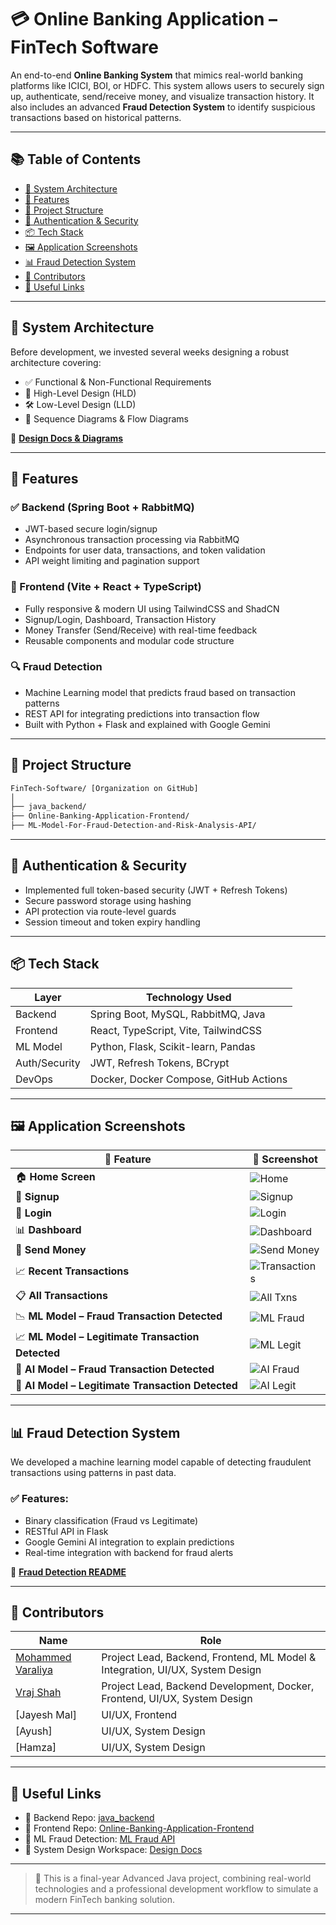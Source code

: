 # 💳 Online Banking Application – FinTech Software

An end-to-end **Online Banking System** that mimics real-world banking platforms like ICICI, BOI, or HDFC. This system allows users to securely sign up, authenticate, send/receive money, and visualize transaction history. It also includes an advanced **Fraud Detection System** to identify suspicious transactions based on historical patterns.

---

## 📚 Table of Contents

- [🔧 System Architecture](#-system-architecture)
- [🚀 Features](#-features)
- [📂 Project Structure](#-project-structure)
- [🔐 Authentication & Security](#-authentication--security)
- [📦 Tech Stack](#-tech-stack)
- [🖼️ Application Screenshots](#️-application-screenshots)
- [📊 Fraud Detection System](#-fraud-detection-system)
- [🤝 Contributors](#-contributors)
- [📎 Useful Links](#-useful-links)

---

## 🔧 System Architecture

Before development, we invested several weeks designing a robust architecture covering:

- ✅ Functional & Non-Functional Requirements
- 🧬 High-Level Design (HLD)
- 🛠️ Low-Level Design (LLD)
- 🔄 Sequence Diagrams & Flow Diagrams

📌 **[Design Docs & Diagrams](https://app.eraser.io/workspace/CXMV5NsTickZUMIarl8n?origin=share)**

---

## 🚀 Features

### ✅ Backend (Spring Boot + RabbitMQ)

- JWT-based secure login/signup
- Asynchronous transaction processing via RabbitMQ
- Endpoints for user data, transactions, and token validation
- API weight limiting and pagination support

### 🎨 Frontend (Vite + React + TypeScript)

- Fully responsive & modern UI using TailwindCSS and ShadCN
- Signup/Login, Dashboard, Transaction History
- Money Transfer (Send/Receive) with real-time feedback
- Reusable components and modular code structure

### 🔍 Fraud Detection

- Machine Learning model that predicts fraud based on transaction patterns
- REST API for integrating predictions into transaction flow
- Built with Python + Flask and explained with Google Gemini

---

## 📂 Project Structure

```bash
FinTech-Software/ [Organization on GitHub]
│
├── java_backend/
├── Online-Banking-Application-Frontend/
├── ML-Model-For-Fraud-Detection-and-Risk-Analysis-API/
```

---

## 🔐 Authentication & Security

- Implemented full token-based security (JWT + Refresh Tokens)
- Secure password storage using hashing
- API protection via route-level guards
- Session timeout and token expiry handling

---

## 📦 Tech Stack

| Layer         | Technology Used                        |
| ------------- | -------------------------------------- |
| Backend       | Spring Boot, MySQL, RabbitMQ, Java     |
| Frontend      | React, TypeScript, Vite, TailwindCSS   |
| ML Model      | Python, Flask, Scikit-learn, Pandas    |
| Auth/Security | JWT, Refresh Tokens, BCrypt            |
| DevOps        | Docker, Docker Compose, GitHub Actions |

---

## 🖼️ Application Screenshots

| 🧩 **Feature**                                    | 📸 **Screenshot**                                                                    |
| ------------------------------------------------- | ------------------------------------------------------------------------------------ |
| 🏠 **Home Screen**                                | ![Home](public/screenshots/home-screen.png)                                          |
| 📝 **Signup**                                     | ![Signup](public/screenshots/signup.png)                                             |
| 🔐 **Login**                                      | ![Login](public/screenshots/login.png)                                               |
| 📊 **Dashboard**                                  | ![Dashboard](public/screenshots/dashboard.png)                                       |
| 💸 **Send Money**                                 | ![Send Money](public/screenshots/send-money.png)                                     |
| 📈 **Recent Transactions**                        | ![Transactions](public/screenshots/transactions.png)                                 |
| 📋 **All Transactions**                           | ![All Txns](public/screenshots/all-transactions.png)                                 |
| 📉 **ML Model – Fraud Transaction Detected**      | ![ML Fraud](public/screenshots/ml-model-for-fraud-detection-ml-model-fraud.png)      |
| 📈 **ML Model – Legitimate Transaction Detected** | ![ML Legit](public/screenshots/ml-model-for-fraud-detection-Al-model-legitimate.png) |
| 🤖 **AI Model – Fraud Transaction Detected**      | ![AI Fraud](public/screenshots/ml-model-for-fraud-detection-Al-model-fraud.png)      |
| 🧾 **AI Model – Legitimate Transaction Detected** | ![AI Legit](public/screenshots/ml-model-for-fraud-detection-Al-model-legitimate.png) |

---

## 📊 Fraud Detection System

We developed a machine learning model capable of detecting fraudulent transactions using patterns in past data.

### ✅ Features:

- Binary classification (Fraud vs Legitimate)
- RESTful API in Flask
- Google Gemini AI integration to explain predictions
- Real-time integration with backend for fraud alerts

📘 **[Fraud Detection README](https://github.com/FinTech-Software/ML-Model-For-Fraud-Detection-and-Risk-Analysis-API/blob/main/README.md)**

---

## 🤝 Contributors

| Name                                                     | Role                                                                          |
| -------------------------------------------------------- | ----------------------------------------------------------------------------- |
| [Mohammed Varaliya](https://github.com/Mohammedvaraliya) | Project Lead, Backend, Frontend, ML Model & Integration, UI/UX, System Design |
| [Vraj Shah](https://github.com/v4vraj)                   | Project Lead, Backend Development, Docker, Frontend, UI/UX, System Design     |
| \[Jayesh Mal]                                            | UI/UX, Frontend                                                               |
| \[Ayush]                                                 | UI/UX, System Design                                                          |
| \[Hamza]                                                 | UI/UX, System Design                                                          |

---

## 📎 Useful Links

- 🔗 Backend Repo: [java_backend](https://github.com/FinTech-Software/java_backend)
- 🔗 Frontend Repo: [Online-Banking-Application-Frontend](https://github.com/FinTech-Software/Online-Banking-Application-Frontend)
- 🔗 ML Fraud Detection: [ML Fraud API](https://github.com/FinTech-Software/ML-Model-For-Fraud-Detection-and-Risk-Analysis-API)
- 🔗 System Design Workspace: [Design Docs](https://app.eraser.io/workspace/CXMV5NsTickZUMIarl8n?origin=share)

---

> 📌 This is a final-year Advanced Java project, combining real-world technologies and a professional development workflow to simulate a modern FinTech banking solution.

---
